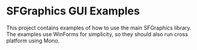 # SFGraphics GUI Examples
This project contains examples of how to use the main SFGraphics library. The examples use WinForms for simplicity, so they should also run cross platform using Mono. 
